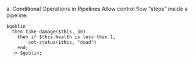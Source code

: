 a. Conditional Operations in Pipelines
Allow control flow “steps” inside a pipeline.
```javascript!
$goblin
  then take-damage($this, 30)
    then if $this.health is less than 1,
        set-status($this, "dead")
    end;
  :> $goblin;
```